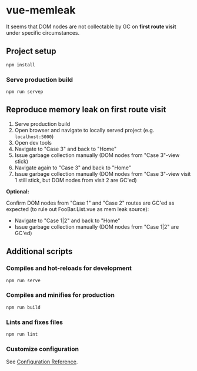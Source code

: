 # vue-memleak

It seems that DOM nodes are not collectable by GC on **first route visit** under specific circumstances.

## Project setup
```
npm install
```

### Serve production build
```
npm run servep
```

## Reproduce memory leak on first route visit

1. Serve production build
2. Open browser and navigate to locally served project (e.g. `localhost:5000`)
2. Open dev tools
3. Navigate to "Case 3" and back to "Home"
4. Issue garbage collection manually (DOM nodes from "Case 3"-view stick)
5. Navigate again to "Case 3" and back to "Home"
6. Issue garbage collection manually (DOM nodes from "Case 3"-view visit 1 still stick, but DOM nodes from visit 2 are GC'ed)


**Optional:**

Confirm DOM nodes from "Case 1" and "Case 2" routes are GC'ed as expected (to rule out FooBar.List.vue as mem leak source):
- Navigate to "Case 1|2" and back to "Home"
- Issue garbage collection manually (DOM nodes from "Case 1|2" are GC'ed)

## Additional scripts

### Compiles and hot-reloads for development
```
npm run serve
```

### Compiles and minifies for production
```
npm run build
```

### Lints and fixes files
```
npm run lint
```

### Customize configuration
See [Configuration Reference](https://cli.vuejs.org/config/).
